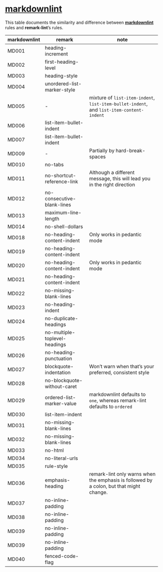 # [markdownlint](https://github.com/mivok/markdownlint)

This table documents the similarity and difference between
[**markdownlint**](https://github.com/mivok/markdownlint/blob/master/docs/RULES.md)
rules and **remark-lint**’s rules.

| markdownlint | remark                        | note                                                                                     |
| ------------ | ----------------------------- | ---------------------------------------------------------------------------------------- |
| MD001        | heading-increment             |                                                                                          |
| MD002        | first-heading-level           |                                                                                          |
| MD003        | heading-style                 |                                                                                          |
| MD004        | unordered-list-marker-style   |                                                                                          |
| MD005        | -                             | mixture of `list-item-indent`, `list-item-bullet-indent`, and `list-item-content-indent` |
| MD006        | list-item-bullet-indent       |                                                                                          |
| MD007        | list-item-bullet-indent       |                                                                                          |
| MD009        | -                             | Partially by hard-break-spaces                                                           |
| MD010        | no-tabs                       |                                                                                          |
| MD011        | no-shortcut-reference-link    | Although a different message, this will lead you in the right direction                  |
| MD012        | no-consecutive-blank-lines    |                                                                                          |
| MD013        | maximum-line-length           |                                                                                          |
| MD014        | no-shell-dollars              |                                                                                          |
| MD018        | no-heading-content-indent     | Only works in pedantic mode                                                              |
| MD019        | no-heading-content-indent     |                                                                                          |
| MD020        | no-heading-content-indent     | Only works in pedantic mode                                                              |
| MD021        | no-heading-content-indent     |                                                                                          |
| MD022        | no-missing-blank-lines        |                                                                                          |
| MD023        | no-heading-indent             |                                                                                          |
| MD024        | no-duplicate-headings         |                                                                                          |
| MD025        | no-multiple-toplevel-headings |                                                                                          |
| MD026        | no-heading-punctuation        |                                                                                          |
| MD027        | blockquote-indentation        | Won’t warn when that’s your preferred, consistent style                                  |
| MD028        | no-blockquote-without-caret   |                                                                                          |
| MD029        | ordered-list-marker-value     | markdownlint defaults to `one`, whereas remark-lint defaults to `ordered`                |
| MD030        | list-item-indent              |                                                                                          |
| MD031        | no-missing-blank-lines        |                                                                                          |
| MD032        | no-missing-blank-lines        |                                                                                          |
| MD033        | no-html                       |                                                                                          |
| MD034        | no-literal-urls               |                                                                                          |
| MD035        | rule-style                    |                                                                                          |
| MD036        | emphasis-heading              | remark-lint only warns when the emphasis is followed by a colon, but that might change.  |
| MD037        | no-inline-padding             |                                                                                          |
| MD038        | no-inline-padding             |                                                                                          |
| MD039        | no-inline-padding             |                                                                                          |
| MD039        | no-inline-padding             |                                                                                          |
| MD040        | fenced-code-flag              |                                                                                          |
